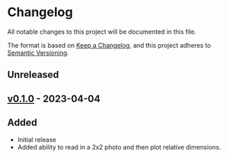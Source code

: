 # Changelog

All notable changes to this project will be documented in this file.

The format is based on [Keep a Changelog](https://keepachangelog.com/en/1.0.0/),
and this project adheres to [Semantic Versioning](https://semver.org/spec/v2.0.0.html).

## Unreleased

## [v0.1.0](https://github.com/ro-mish/GridSculpt/releases/tag/v0.1.0) - 2023-04-04

## Added

- Initial release
- Added ability to read in a 2x2 photo and then plot relative dimensions.


